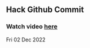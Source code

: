 
 ## Hack Github Commit 
 ### Watch video <a href="https://www.youtube.com">here</a> 
 Fri 02 Dec 2022 
